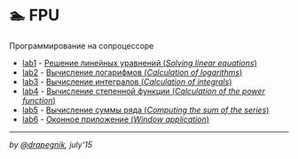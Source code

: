 # 🏊‍ FPU

Программирование на сопроцессоре

- [lab1](https://github.com/Drapegnik/bsu/tree/master/programming/fpu/lab1) - [Решение линейных уравнений (_Solving linear equations_)](https://drapegnik.github.io/bsu/programming/fpu/lab1/)
- [lab2](https://github.com/Drapegnik/bsu/tree/master/programming/fpu/lab2) - [Вычисление логарифмов (_Calculation of logarithms_)](https://drapegnik.github.io/bsu/programming/fpu/lab2)
- [lab3](https://github.com/Drapegnik/bsu/tree/master/programming/fpu/lab3) - [Вычисление интегралов (_Calculation of integrals_)](https://drapegnik.github.io/bsu/programming/fpu/lab3)
- [lab4](https://github.com/Drapegnik/bsu/tree/master/programming/fpu/lab4) - [Вычисление степенной функции (_Calculation of the power function_)](https://drapegnik.github.io/bsu/programming/fpu/lab4)
- [lab5](https://github.com/Drapegnik/bsu/tree/master/programming/fpu/lab5) - [Вычисление суммы ряда (_Computing the sum of the series_)](https://drapegnik.github.io/bsu/programming/fpu/lab5)
- [lab6](https://github.com/Drapegnik/bsu/tree/master/programming/fpu/lab6) - [Оконное приложение (_Window application_)](https://drapegnik.github.io/bsu/programming/fpu/lab6)

---

_by [@drapegnik](https://github.com/Drapegnik), july'15_
